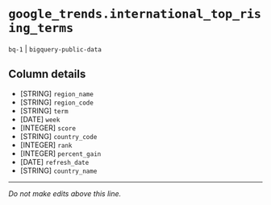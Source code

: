 # `google_trends.international_top_rising_terms`
`bq-1` | `bigquery-public-data`

## Column details
* [STRING]    `region_name`
* [STRING]    `region_code`
* [STRING]    `term`
* [DATE]      `week`
* [INTEGER]   `score`
* [STRING]    `country_code`
* [INTEGER]   `rank`
* [INTEGER]   `percent_gain`
* [DATE]      `refresh_date`
* [STRING]    `country_name`

-------------------------------------------------------------------------------
*Do not make edits above this line.*
